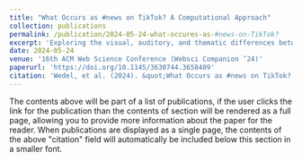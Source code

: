```yaml
---
title: "What Occurs as #news on TikTok? A Computational Approach"
collection: publications
permalink: /publication/2024-05-24-what-occures-as-#news-on-TikTok?
excerpt: 'Exploring the visual, auditory, and thematic differences between self-declared news videos on TikTok by media outlets and normal users.'
date: 2024-05-24
venue: '16th ACM Web Science Conference (Websci Companion ’24)'
paperurl: 'https://doi.org/10.1145/3630744.3658409'
citation: 'Wedel, et al. (2024). &quot;What Occurs as #news on TikTok? A Computational Approach.&quot; <i>16th ACM Web Science Conference (Websci Companion ’24)</i>. 1(1).'
---
```


The contents above will be part of a list of publications, if the user clicks the link for the publication than the contents of section will be rendered as a full page, allowing you to provide more information about the paper for the reader. When publications are displayed as a single page, the contents of the above "citation" field will automatically be included below this section in a smaller font.
